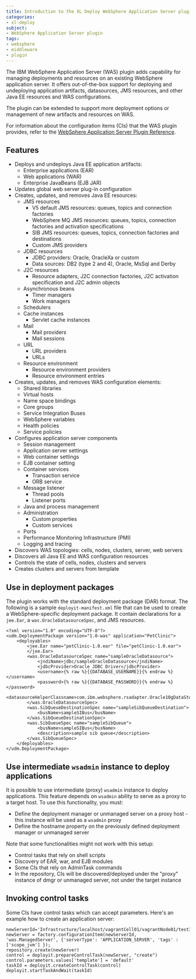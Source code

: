 ```yaml
---
title: Introduction to the XL Deploy WebSphere Application Server plugin
categories:
- xl-deploy
subject:
- WebSphere Application Server plugin
tags:
- websphere
- middleware
- plugin
---
```


The IBM WebSphere Application Server (WAS) plugin adds capability for managing deployments and resources on an existing WebSphere application server. It offers out-of-the-box support for deploying and undeploying application artifacts, datasources, JMS resources, and other Java EE resources and WAS configurations.

The plugin can be extended to support more deployment options or management of new artifacts and resources on WAS.

For information about the configuration items (CIs) that the WAS plugin provides, refer to the [WebSphere Application Server Plugin Reference](/xl-deploy/latest/wasPluginManual.html).

## Features

* Deploys and undeploys Java EE application artifacts:
    * Enterprise applications (EAR)
    * Web applications (WAR)
    * Enterprise JavaBeans (EJB JAR)
* Updates global web server plug-in configuration
* Creates, updates, and removes Java EE resources:
    * JMS resources
        * V5 default JMS resources: queues, topics and connection factories
        * WebSphere MQ JMS resources: queues, topics, connection factories and activation specifications
        * SIB JMS resources: queues, topics, connection factories and destinations
        * Custom JMS providers
    * JDBC resources
        * JDBC providers: Oracle, OracleXa or custom
        * Data sources: DB2 (type 2 and 4), Oracle, MsSql and Derby
    * J2C resources
        * Resource adapters, J2C connection factories, J2C activation specification and J2C admin objects
    * Asynchronous beans
        * Timer managers
        * Work managers
    * Schedulers
    * Cache instances
        * Servlet cache instances
    * Mail
        * Mail providers
        * Mail sessions
    * URL
        * URL providers
        * URLs
    * Resource environment
        * Resource environment providers
        * Resource environment entries
* Creates, updates, and removes WAS configuration elements:
    * Shared libraries
    * Virtual hosts
    * Name space bindings
    * Core groups
    * Service Integration Buses
    * WebSphere variables
    * Health policies
    * Service policies
* Configures application server components
    * Session management
    * Application server settings
    * Web container settings
    * EJB container setting
    * Container services
        * Transaction service
        * ORB service
    * Message listener
        * Thread pools
        * Listener ports
    * Java and process management
    * Administration
        * Custom properties
        * Custom services
    * Ports
    + Performance Monitoring Infrastructure (PMI)
    * Logging and tracing
* Discovers WAS topologies: cells, nodes, clusters, server, web servers
* Discovers all Java EE and WAS configuration resources
* Controls the state of cells, nodes, clusters and servers
* Creates clusters and servers from template

## Use in deployment packages

The plugin works with the standard deployment package (DAR) format. The following is a sample `deployit-manifest.xml` file that can be used to create a WebSphere-specific deployment package. It contain declarations for a `jee.Ear`, a `was.OracleDatasourceSpec`, and JMS resources.

    <?xml version="1.0" encoding="UTF-8"?>
    <udm.DeploymentPackage version="1.0-was" application="PetClinic">
        <deployables>
            <jee.Ear name="petClinic-1.0.ear" file="petClinic-1.0.ear">
            </jee.Ear>
            <was.OracleDatasourceSpec name="sampleOracleDatasource">
                <jndiName>jdbc/sampleOracleDatasource</jndiName>
                <jdbcProvider>Oracle JDBC Driver</jdbcProvider>
                <username>{% raw %}{{DATABASE_USERNAME}}{% endraw %}</username>
                <password>{% raw %}{{DATABASE_PASSWORD}}{% endraw %}</password>
                <datasourceHelperClassname>com.ibm.websphere.rsadapter.Oracle10gDataStoreHelper</datasourceHelperClassname>
            </was.OracleDatasourceSpec>
            <was.SibQueueDestinationSpec name="sampleSibQueueDestination">
                <busName>sampleSIBus</busName>
            </was.SibQueueDestinationSpec>
            <was.SibQueueSpec name="sampleSibQueue">
                <busName>sampleSIBus</busName>
                <description>sample sib queue</description>
            </was.SibQueueSpec>
        </deployables>
    </udm.DeploymentPackage>

## Use intermediate `wsadmin` instance to deploy applications

It is possible to use intermediate (proxy) `wsadmin` instance to deploy applications. This feature depends on `wsadmin` ability to serve as a proxy to a target host. To use this functionality, you must:

 * Define the deployment manager or unmanaged server on a proxy host - this instance will be used as a `wsadmin` proxy
 * Define the hostname property on the previously defined deployment manager or unmanaged server

Note that some functionalities might not work with this setup:

 * Control tasks that rely on shell scripts
 * Discovery of EAR, war, and EJB modules
 * Some CIs that rely on AdminTask commands
 * In the repository, CIs will be discovered/deployed under the "proxy" instance of dmgr or unmanaged server, not under the target instance

## Invoking control tasks

Some CIs have control tasks which can accept parameters. Here's an example how to create an application server:

    newServerId='Infrastructure/localhost/vagrantCell01/vagrantNode01/test3'
    newServer = factory.configurationItem(newServerId, 'was.ManagedServer', {'serverType': 'APPLICATION_SERVER', 'tags' : ['scope_jvm'] });
    repository.create(newServer)
    control = deployit.prepareControlTask(newServer, "create")
    control.parameters.values['template'] = 'default'
    taskId = deployit.createControlTask(control)
    deployit.startTaskAndWait(taskId)
